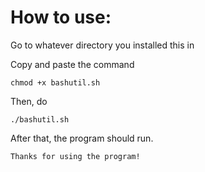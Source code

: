 # How to use:

Go to whatever directory you installed this in

Copy and paste the command

`chmod +x bashutil.sh`

Then, do

`./bashutil.sh`

After that, the program should run.

```
Thanks for using the program!
```

